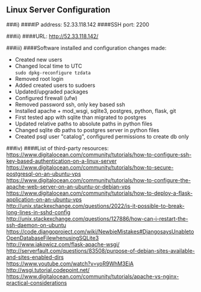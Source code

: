 ## Linux Server Configuration

###i)
####IP address: 52.33.118.142
####SSH port: 2200

###ii)
####URL: http://52.33.118.142/

###iii)
####Software installed and configuration changes made:
* Created new users
* Changed local time to UTC  
`sudo dpkg-reconfigure tzdata`
* Removed root login
* Added created users to sudoers
* Updated/upgraded packages
* Configured firewall (ufw)
* Removed password ssh, only key based ssh
* Installed apache + mod_wsgi, sqlite3, postgres, python, flask, git
* First tested app with sqlite than migrated to postgres
* Updated relative paths to absolute paths in python files
* Changed sqlite db paths to postgres server in python files
* Created psql user "catalog", configured permissions to create db only


###iv)
####List of third-party resources:
https://www.digitalocean.com/community/tutorials/how-to-configure-ssh-key-based-authentication-on-a-linux-server  
https://www.digitalocean.com/community/tutorials/how-to-secure-postgresql-on-an-ubuntu-vps 
https://www.digitalocean.com/community/tutorials/how-to-configure-the-apache-web-server-on-an-ubuntu-or-debian-vps  
https://www.digitalocean.com/community/tutorials/how-to-deploy-a-flask-application-on-an-ubuntu-vps  
http://unix.stackexchange.com/questions/2022/is-it-possible-to-break-long-lines-in-sshd-config  
http://unix.stackexchange.com/questions/127886/how-can-i-restart-the-ssh-daemon-on-ubuntu  
https://code.djangoproject.com/wiki/NewbieMistakes#DjangosaysUnabletoOpenDatabaseFilewhenusingSQLite3  
http://www.jakowicz.com/flask-apache-wsgi/  
http://serverfault.com/questions/83508/purpose-of-debian-sites-available-and-sites-enabled-dirs  
https://www.youtube.com/watch?v=yoR9WhM3EiA  
http://wsgi.tutorial.codepoint.net/  
https://www.digitalocean.com/community/tutorials/apache-vs-nginx-practical-considerations  


